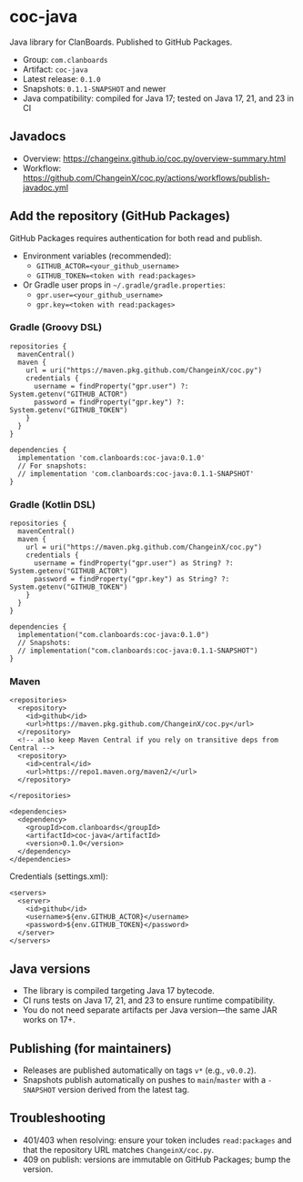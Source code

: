 # coc-java

Java library for ClanBoards. Published to GitHub Packages.

- Group: `com.clanboards`
- Artifact: `coc-java`
- Latest release: `0.1.0`
- Snapshots: `0.1.1-SNAPSHOT` and newer
- Java compatibility: compiled for Java 17; tested on Java 17, 21, and 23 in CI

## Javadocs

- Overview: https://changeinx.github.io/coc.py/overview-summary.html
- Workflow: https://github.com/ChangeinX/coc.py/actions/workflows/publish-javadoc.yml

## Add the repository (GitHub Packages)

GitHub Packages requires authentication for both read and publish.

- Environment variables (recommended):
  - `GITHUB_ACTOR=<your_github_username>`
  - `GITHUB_TOKEN=<token with read:packages>`
- Or Gradle user props in `~/.gradle/gradle.properties`:
  - `gpr.user=<your_github_username>`
  - `gpr.key=<token with read:packages>`

### Gradle (Groovy DSL)

```
repositories {
  mavenCentral()
  maven {
    url = uri("https://maven.pkg.github.com/ChangeinX/coc.py")
    credentials {
      username = findProperty("gpr.user") ?: System.getenv("GITHUB_ACTOR")
      password = findProperty("gpr.key") ?: System.getenv("GITHUB_TOKEN")
    }
  }
}

dependencies {
  implementation 'com.clanboards:coc-java:0.1.0'
  // For snapshots:
  // implementation 'com.clanboards:coc-java:0.1.1-SNAPSHOT'
}
```

### Gradle (Kotlin DSL)

```
repositories {
  mavenCentral()
  maven {
    url = uri("https://maven.pkg.github.com/ChangeinX/coc.py")
    credentials {
      username = findProperty("gpr.user") as String? ?: System.getenv("GITHUB_ACTOR")
      password = findProperty("gpr.key") as String? ?: System.getenv("GITHUB_TOKEN")
    }
  }
}

dependencies {
  implementation("com.clanboards:coc-java:0.1.0")
  // Snapshots:
  // implementation("com.clanboards:coc-java:0.1.1-SNAPSHOT")
}
```

### Maven

```
<repositories>
  <repository>
    <id>github</id>
    <url>https://maven.pkg.github.com/ChangeinX/coc.py</url>
  </repository>
  <!-- also keep Maven Central if you rely on transitive deps from Central -->
  <repository>
    <id>central</id>
    <url>https://repo1.maven.org/maven2/</url>
  </repository>
  
</repositories>

<dependencies>
  <dependency>
    <groupId>com.clanboards</groupId>
    <artifactId>coc-java</artifactId>
    <version>0.1.0</version>
  </dependency>
</dependencies>
```

Credentials (settings.xml):

```
<servers>
  <server>
    <id>github</id>
    <username>${env.GITHUB_ACTOR}</username>
    <password>${env.GITHUB_TOKEN}</password>
  </server>
</servers>
```

## Java versions

- The library is compiled targeting Java 17 bytecode.
- CI runs tests on Java 17, 21, and 23 to ensure runtime compatibility.
- You do not need separate artifacts per Java version—the same JAR works on 17+.

## Publishing (for maintainers)

- Releases are published automatically on tags `v*` (e.g., `v0.0.2`).
- Snapshots publish automatically on pushes to `main`/`master` with a `-SNAPSHOT` version derived from the latest tag.

## Troubleshooting

- 401/403 when resolving: ensure your token includes `read:packages` and that the repository URL matches `ChangeinX/coc.py`.
- 409 on publish: versions are immutable on GitHub Packages; bump the version.
